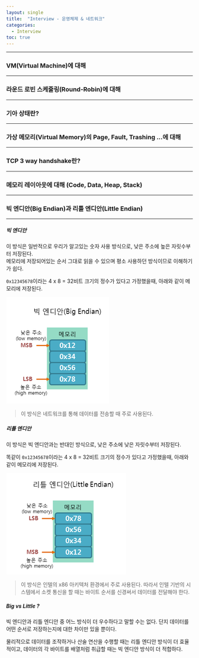 ```yaml
---
layout: single
title:  "Interview - 운영체제 & 네트워크"
categories:
  - Interview
toc: true
---
```


---

### VM(Virtual Machine)에 대해
---

### 라운드 로빈 스케줄링(Round-Robin)에 대해
---

### 기아 상태란?
---

### 가상 메모리(Virtual Memory)의 Page, Fault, Trashing ...에 대해
---

### TCP 3 way handshake란?
---

### 메모리 레이아웃에 대해 (Code, Data, Heap, Stack)
---

### 빅 엔디안(Big Endian)과 리틀 엔디안(Little Endian)
---

##### 빅 엔디안

이 방식은 일반적으로 우리가 알고있는 숫자 사용 방식으로, 낮은 주소에 높은 자릿수부터 저장된다.  
메모리에 저장되어있는 순서 그대로 읽을 수 있으며 평소 사용하던 방식이므로 이해하기가 쉽다.

`0x12345678`이라는 4 x 8 = 32비트 크기의 정수가 있다고 가정했을때, 아래와 같이 메모리에 저장된다.

![](/assets/images/curious_bigEndian.png)

> 이 방식은 네트워크를 통해 데이터를 전송할 때 주로 사용된다.

##### 리틀 엔디안

이 방식은 빅 엔디안과는 반대인 방식으로, 낮은 주소에 낮은 자릿수부터 저장된다.

똑같이 `0x12345678`이라는 4 x 8 = 32비트 크기의 정수가 있다고 가정했을때, 아래와 같이 메모리에 저장된다.

![](/assets/images/curious_littleEndian.png)

> 이 방식은 인텔의 x86 아키텍처 환경에서 주로 사용된다.
> 따라서 인텔 기반의 시스템에서 소켓 통신을 할 때는 바이트 순서를 신경써서 데이터를 전달해야 한다.

##### Big vs Little ?

빅 엔디안과 리틀 엔디안 중 어느 방식이 더 우수하다고 말할 수는 없다. 단지 데이터를 어떤 순서로 저장하는지에 대한 차이만 있을 뿐이다.

물리적으로 데이터를 조작하거나 산술 연산을 수행할 때는 리틀 엔디안 방식이 더 효율적이고, 데이터의 각 바이트를 배열처럼 취급할 때는 빅 엔디안 방식이 더 적합하다.